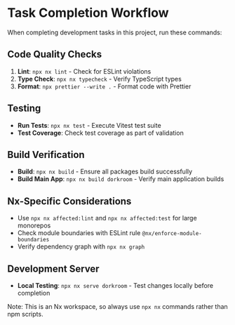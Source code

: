 # Task Completion Workflow

When completing development tasks in this project, run these commands:

## Code Quality Checks

1. **Lint**: `npx nx lint` - Check for ESLint violations
2. **Type Check**: `npx nx typecheck` - Verify TypeScript types
3. **Format**: `npx prettier --write .` - Format code with Prettier

## Testing

- **Run Tests**: `npx nx test` - Execute Vitest test suite
- **Test Coverage**: Check test coverage as part of validation

## Build Verification

- **Build**: `npx nx build` - Ensure all packages build successfully
- **Build Main App**: `npx nx build dorkroom` - Verify main application builds

## Nx-Specific Considerations

- Use `npx nx affected:lint` and `npx nx affected:test` for large monorepos
- Check module boundaries with ESLint rule `@nx/enforce-module-boundaries`
- Verify dependency graph with `npx nx graph`

## Development Server

- **Local Testing**: `npx nx serve dorkroom` - Test changes locally before completion

Note: This is an Nx workspace, so always use `npx nx` commands rather than npm scripts.
